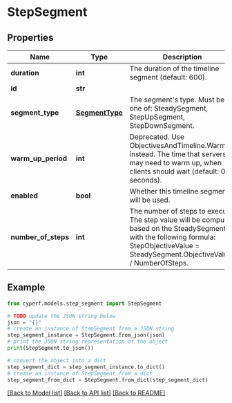 # StepSegment


## Properties

Name | Type | Description | Notes
------------ | ------------- | ------------- | -------------
**duration** | **int** | The duration of the timeline segment (default: 600). | 
**id** | **str** |  | 
**segment_type** | [**SegmentType**](SegmentType.md) | The segment&#39;s type. Must be one of: SteadySegment, StepUpSegment, StepDownSegment. | 
**warm_up_period** | **int** | Deprecated. Use ObjectivesAndTimeline.WarmUp instead. The time that servers may need to warm up, when clients should wait (default: 0 seconds). | [optional] 
**enabled** | **bool** | Whether this timeline segment will be used. | 
**number_of_steps** | **int** | The number of steps to execute. The step value will be computed based on the SteadySegment with the following formula: StepObjectiveValue &#x3D; SteadySegment.ObjectiveValue / NumberOfSteps. | 

## Example

```python
from cyperf.models.step_segment import StepSegment

# TODO update the JSON string below
json = "{}"
# create an instance of StepSegment from a JSON string
step_segment_instance = StepSegment.from_json(json)
# print the JSON string representation of the object
print(StepSegment.to_json())

# convert the object into a dict
step_segment_dict = step_segment_instance.to_dict()
# create an instance of StepSegment from a dict
step_segment_from_dict = StepSegment.from_dict(step_segment_dict)
```
[[Back to Model list]](../README.md#documentation-for-models) [[Back to API list]](../README.md#documentation-for-api-endpoints) [[Back to README]](../README.md)


